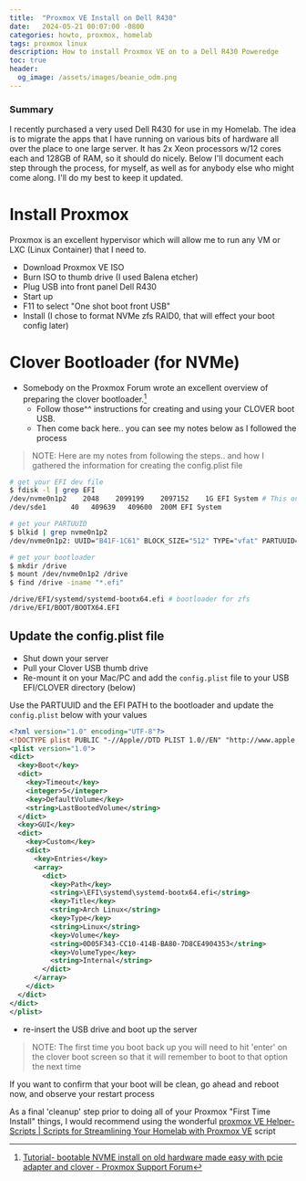 ```yaml
---
title:  "Proxmox VE Install on Dell R430"
date:   2024-05-21 00:07:00 -0800
categories: howto, proxmox, homelab
tags: proxmox linux
description: How to install Proxmox VE on to a Dell R430 Poweredge
toc: true
header:
  og_image: /assets/images/beanie_odm.png
---
```

### Summary

I recently purchased a very used Dell R430 for use in my Homelab.  The idea is to migrate the apps that I have running on various bits of hardware all over the place to one large server.  It has 2x Xeon processors w/12 cores each and 128GB of RAM, so it should do nicely.  Below I'll document each step through the process, for myself, as well as for anybody else who might come along.  I'll do my best to keep it updated.



# Install Proxmox

Proxmox is an excellent hypervisor which will allow me to run any VM or LXC (Linux Container) that I need to.

* Download Proxmox VE ISO
* Burn ISO to thumb drive (I used Balena etcher)
* Plug USB into front panel Dell R430
* Start up
* F11 to select "One shot boot front USB"
* Install (I chose to format NVMe zfs RAID0, that will effect your boot config later)

#  Clover Bootloader (for NVMe)

* Somebody on the Proxmox Forum wrote an excellent overview of preparing the clover bootloader.[^1] 
  * Follow those^^ instructions for creating and using your CLOVER boot USB.
  * Then come back here.. you can see my notes below as I followed the process

> NOTE: Here are my notes from following the steps.. and how I gathered the information for creating the config.plist file

```bash
# get your EFI dev file
$ fdisk -l | grep EFI
/dev/nvme0n1p2    2048    2099199    2097152    1G EFI System # This one!!!
/dev/sde1      40   409639   409600  200M EFI System

# get your PARTUUID
$ blkid | grep nvme0n1p2
/dev/nvme0n1p2: UUID="B41F-1C61" BLOCK_SIZE="512" TYPE="vfat" PARTUUID="0d05f343-cc10-414b-ba80-7d8ce4904353"

# get your bootloader
$ mkdir /drive
$ mount /dev/nvme0n1p2 /drive
$ find /drive -iname "*.efi"

/drive/EFI/systemd/systemd-bootx64.efi # bootloader for zfs
/drive/EFI/BOOT/BOOTX64.EFI
```

## Update the config.plist file
* Shut down your server
* Pull your Clover USB thumb drive
* Re-mount it on your Mac/PC and add the `config.plist` file to your USB EFI/CLOVER directory (below)


Use the PARTUUID and the EFI PATH to the bootloader and update the `config.plist` below with your values

```xml
<?xml version="1.0" encoding="UTF-8"?>
<!DOCTYPE plist PUBLIC "-//Apple//DTD PLIST 1.0//EN" "http://www.apple.com/DTDs/PropertyList-1.0.dtd">
<plist version="1.0">
<dict>
  <key>Boot</key>
  <dict>
    <key>Timeout</key>
    <integer>5</integer>
    <key>DefaultVolume</key>
    <string>LastBootedVolume</string>
  </dict>
  <key>GUI</key>
  <dict>
    <key>Custom</key>
    <dict>
      <key>Entries</key>
      <array>
        <dict>
          <key>Path</key>
          <string>\EFI\systemd\systemd-bootx64.efi</string>
          <key>Title</key>
          <string>Arch Linux</string>
          <key>Type</key>
          <string>Linux</string>
          <key>Volume</key>
          <string>0D05F343-CC10-414B-BA80-7D8CE4904353</string>
          <key>VolumeType</key>
          <string>Internal</string>
        </dict>
      </array>
    </dict>
  </dict>
</dict>
</plist>
```

* re-insert the USB drive and boot up the server 

> NOTE: The first time you boot back up you will need to hit 'enter' on the clover boot screen so that it will remember to boot to that option the next time

If you want to confirm that your boot will be clean, go ahead and reboot now, and observe your restart process

As a final 'cleanup' step prior to doing all of your Proxmox "First Time Install" things, I would recommend using the wonderful [proxmox VE Helper-Scripts | Scripts for Streamlining Your Homelab with Proxmox VE](https://helper-scripts.com/scripts?id=Proxmox+VE+Post+Install) script

[^1]: [Tutorial- bootable NVME install on old hardware made easy with pcie adapter and clover - Proxmox Support Forum](https://forum.proxmox.com/threads/bootable-nvme-install-on-old-hardware-made-easy-with-pcie-adapter-and-clover.78120/)
